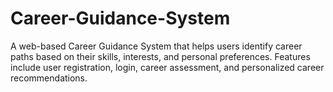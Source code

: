 # Career-Guidance-System
A web-based Career Guidance System that helps users identify career paths based on their skills, interests, and personal preferences. Features include user registration, login, career assessment, and personalized career recommendations.
